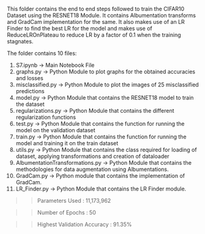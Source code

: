 This folder contains the end to end steps followed to train the CIFAR10 Dataset using the RESNET18 Module. It contains Albumentation transforms and GradCam implementation for the same. It also makes use of an LR Finder to find the best LR for the model and makes use of ReduceLROnPlateau to reduce LR by a factor of 0.1 when the training stagnates.

The folder contains 10 files:

1. S7.ipynb           -> Main Notebook File
2. graphs.py          -> Python Module to plot graphs for the obtained accuracies and losses
3. misclassified.py   -> Python Module to plot the images of 25 misclassified predictions
4. model.py           -> Python Module that contains the RESNET18 model to train the dataset
5. regularizations.py -> Python Module that contains the different regularization functions
6. test.py            -> Python Module that contains the function for running the model on the validation dataset
7. train.py           -> Python Module that contains the function for running the model and training it on the train dataset
8. utils.py           -> Python Module that contains the class required for loading of dataset, applying transformations and creation of dataloader
9. AlbumentationTransformations.py -> Python Module that contains the methodologies for data augmentation using Albumentations.
10. GradCam.py        -> Python module that contains the implementation of GradCam.
11. LR_Finder.py      -> Python Module that contains the LR Finder module.

>>Parameters Used : 11,173,962

>>Number of Epochs : 50

>>Highest Validation Accuracy : 91.35%
